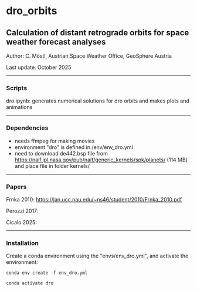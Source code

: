 # dro_orbits
## Calculation of distant retrograde orbits for space weather forecast analyses


Author: C. Möstl, Austrian Space Weather Office, GeoSphere Austria

Last update: October 2025


---


### Scripts


dro.ipynb: generates numerical solutions for dro orbits and makes plots and animations

---


### Dependencies
- needs ffmpeg for making movies
- environment "dro" is defined in /env/env_dro.yml
- need to download de442.bsp file from https://naif.jpl.nasa.gov/pub/naif/generic_kernels/spk/planets/  (114 MB) and place file in folder kernels/

---

### Papers

Frnka 2010: https://jan.ucc.nau.edu/~ns46/student/2010/Frnka_2010.pdf

Perozzi 2017: 

Cicalo 2025: 


---

### Installation


Create a conda environment using the "envs/env_dro.yml", and activate the environment:

    conda env create -f env_dro.yml

    conda activate dro












